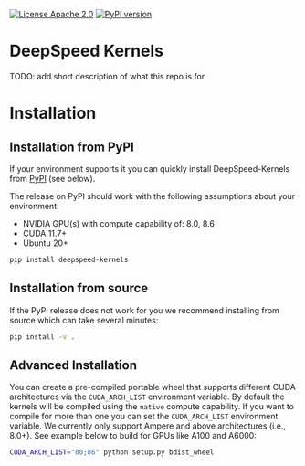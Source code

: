 [![License Apache 2.0](https://badgen.net/badge/license/apache2.0/blue)](https://github.com/Microsoft/DeepSpeed/blob/master/LICENSE)
[![PyPI version](https://badge.fury.io/py/deepspeed-kernels.svg)](https://pypi.org/project/deepspeed-kernels/)

# DeepSpeed Kernels

TODO: add short description of what this repo is for

# Installation

## Installation from PyPI

If your environment supports it you can quickly install DeepSpeed-Kernels from [PyPI](https://pypi.org/project/deepspeed-kernels/) (see below). 

The release on PyPI should work with the following assumptions about your environment:
* NVIDIA GPU(s) with compute capability of: 8.0, 8.6
* CUDA 11.7+
* Ubuntu 20+

```bash
pip install deepspeed-kernels
```

## Installation from source
If the PyPI release does not work for you we recommend installing from source which can take several minutes:
```bash
pip install -v .
```

## Advanced Installation

You can create a pre-compiled portable wheel that supports different CUDA architectures via the `CUDA_ARCH_LIST` environment variable. By default the kernels will be compiled using the `native` compute capability. If you want to compile for more than one you can set the `CUDA_ARCH_LIST` environment variable. We currently only support Ampere and above architectures (i.e., 8.0+). See example below to build for GPUs like A100 and A6000:
```bash
CUDA_ARCH_LIST="80;86" python setup.py bdist_wheel
```
